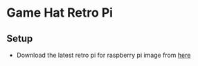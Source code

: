 <H1>Game Hat Retro Pi</H1>
<h2>Setup</h2>
<ul>
   <li>Download the latest retro pi for raspberry pi image from <a href="https://github.com/RetroPie/RetroPie-Setup/releases/download/4.6/retropie-buster-4.6-rpi2_rpi3.img.gz">here</a> </li>
<ul>